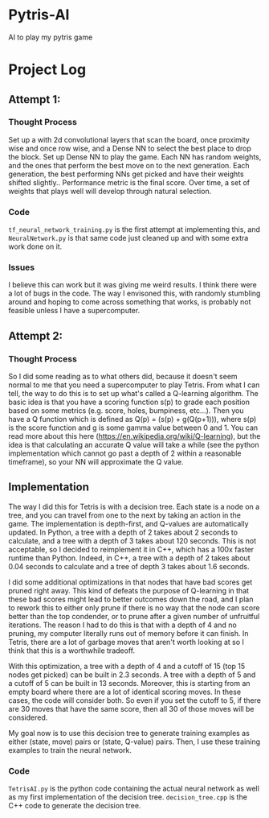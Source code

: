 # Pytris-AI
AI to play my pytris game

# Project Log

## Attempt 1:
### Thought Process
Set up a with 2d convolutional layers that scan the board, once proximity wise and once row wise, and a Dense NN to select the best place to drop the block.
Set up Dense NN to play the game. Each NN has random weights, and the ones that perform the best move on to the next generation.
Each generation, the best performing NNs get picked and have their weights shifted slightly..
Performance metric is the final score.
Over time, a set of weights that plays well will develop through natural selection. 

### Code
`tf_neural_network_training.py` is the first attempt at implementing this, and `NeuralNetwork.py` is that same code just cleaned up and with some extra work done on it.

### Issues
I believe this can work but it was giving me weird results. I think there were a lot of bugs in the code. The way I envisoned this, with randomly stumbling around
and hoping to come across something that works, is probably not feasible unless I have a supercomputer. 

## Attempt 2:
### Thought Process
So I did some reading as to what others did, because it doesn't seem normal to me that you need a supercomputer to play Tetris. From what I can tell, the way to do
this is to set up what's called a Q-learning algorithm. The basic idea is that you have a scoring function s(p) to grade each position based on some metrics (e.g. score, holes, bumpiness, etc...).
Then you have a Q function which is defined as Q(p) = (s(p) + g(Q(p+1))), where s(p) is the score function and g is some gamma value between 0 and 1. You can read more about this here (https://en.wikipedia.org/wiki/Q-learning),
but the idea is that calculating an accurate Q value will take a while (see the python implementation which cannot go past a depth of 2 within a reasonable timeframe), so your NN will approximate the Q value.

## Implementation
The way I did this for Tetris is with a decision tree. Each state is a node on a tree, and you can travel from one to the next by taking an action in the game. The implementation is depth-first, and Q-values are automatically updated.
In Python, a tree with a depth of 2 takes about 2 seconds to calculate, and a tree with a depth of 3 takes about 120 seconds. This is not acceptable, so I decided to reimplement it in C++, which has a 100x faster runtime than Python.
Indeed, in C++, a tree with a depth of 2 takes about 0.04 seconds to calculate and a tree of depth 3 takes about 1.6 seconds.

I did some additional optimizations in that nodes that have bad scores get pruned right away. This kind of defeats the purpose of Q-learning in that these bad scores might lead to better outcomes down the road, and I plan to rework this
to either only prune if there is no way that the node can score better than the top condender, or to prune after a given number of unfruitful iterations. The reason I had to do this is that with a depth of 4 and no pruning, my computer
literally runs out of memory before it can finish. In Tetris, there are a lot of garbage moves that aren't worth looking at so I think that this is a worthwhile tradeoff. 

With this optimization, a tree with a depth of 4 and a cutoff of 15 (top 15 nodes get picked) can be built in 2.3 seconds. A tree with a depth of 5 and a cutoff of 5 can be built in 13 seconds. Moreover, this is starting from an empty board
where there are a lot of identical scoring moves. In these cases, the code will consider both. So even if you set the cutoff to 5, if there are 30 moves that have the same score, then all 30 of those moves will be considered.

My goal now is to use this decision tree to generate training examples as either (state, move) pairs or (state, Q-value) pairs. Then, I use these training examples to train the neural network.

### Code
`TetrisAI.py` is the python code containing the actual neural network as well as my first implementation of the decision tree. `decision_tree.cpp` is the C++ code to generate the decision tree.
